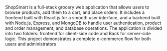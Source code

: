 ShopSmart is a full-stack grocery web application that allows users to browse products, add them to a cart, and place orders. It includes a frontend built with React.js for a smooth user interface, and a backend built with Node.js, Express, and MongoDB to handle user authentication, product and order management, and database operations. The application is divided into two folders: frontend for client-side code and Back for server-side logic. This project demonstrates a complete e-commerce flow for both users and administrators
